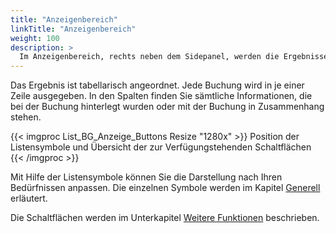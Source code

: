 ```yaml
---
title: "Anzeigenbereich"
linkTitle: "Anzeigenbereich"
weight: 100
description: >
  Im Anzeigenbereich, rechts neben dem Sidepanel, werden die Ergebnisse Ihrer Suche in Listenform ausgegeben. 
---
```

Das Ergebnis ist tabellarisch angeordnet. Jede Buchung wird in je einer Zeile ausgegeben. In den Spalten finden Sie sämtliche Informationen, die bei der Buchung hinterlegt wurden oder mit der Buchung in Zusammenhang stehen.

{{< imgproc List_BG_Anzeige_Buttons Resize "1280x" >}}
Position der Listensymbole und Übersicht der zur Verfügungstehenden Schaltflächen 
{{< /imgproc >}}

Mit Hilfe der Listensymbole können Sie die Darstellung nach Ihren Bedürfnissen anpassen. Die einzelnen Symbole werden im Kapitel [Generell](/Generell/3_GrundlegendeFunktionen/_index.md/) erläutert.

Die Schaltflächen werden im Unterkapitel [Weitere Funktionen](/listen/1_buchungen-suchen/3_anzeigenbereich/3_weitere-funktionen/) beschrieben.

